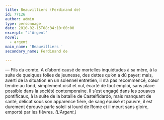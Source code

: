 ```yaml
---
title: Beauvilliers (Ferdinand de)
id: 77126
author: admin
type: personnage
date: 2010-02-15T08:34:10+00:00
excerpt: "L'Argent"
novel:
  - argent
main_name: 'Beauvilliers '
secondary_name: Ferdinand de

---
```

— Fils du comte. A d&rsquo;abord causé de mortelles inquiétudes à sa mère, à la suite de quelques folies de jeunesse, des dettes qu&rsquo;on a dû payer; mais, averti de la situation en un solennel entretien, il n&rsquo;a pas recommencé, cœur tendre au fond, simplement oisif et nul, écarté de tout emploi, sans place possible dans la société contemporaine. Il s&rsquo;est engagé dans les zouaves pontificaux, à la suite de la bataille de Castelfidardo, mais manquant de santé, délicat sous son apparence fière, de sang épuisé et pauvre, il est durement éprouvé parle soleil si lourd de Rome et il meurt sans gloire, emporté par les fièvres. _(L&rsquo;Argent.)_